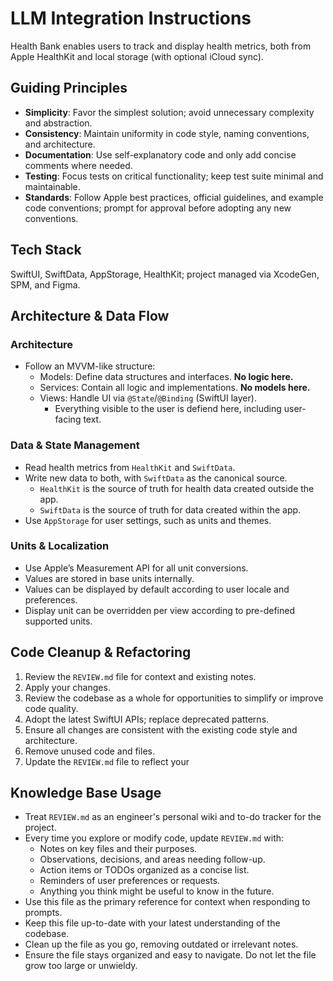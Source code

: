 # LLM Integration Instructions

Health Bank enables users to track and display health metrics, both from Apple HealthKit and local storage (with optional iCloud sync).

## Guiding Principles

- **Simplicity**: Favor the simplest solution; avoid unnecessary complexity and abstraction.
- **Consistency**: Maintain uniformity in code style, naming conventions, and architecture.
- **Documentation**: Use self-explanatory code and only add concise comments where needed.
- **Testing**: Focus tests on critical functionality; keep test suite minimal and maintainable.
- **Standards**: Follow Apple best practices, official guidelines, and example code conventions; prompt for approval before adopting any new conventions.

## Tech Stack

SwiftUI, SwiftData, AppStorage, HealthKit; project managed via XcodeGen, SPM, and Figma.

## Architecture & Data Flow

### Architecture

- Follow an MVVM-like structure:
  - Models: Define data structures and interfaces. **No logic here.**
  - Services: Contain all logic and implementations. **No models here.**
  - Views: Handle UI via `@State`/`@Binding` (SwiftUI layer).
    - Everything visible to the user is defiend here, including user-facing text.

### Data & State Management

- Read health metrics from `HealthKit` and `SwiftData`.
- Write new data to both, with `SwiftData` as the canonical source.
  - `HealthKit` is the source of truth for health data created outside the app.
  - `SwiftData` is the source of truth for data created within the app.
- Use `AppStorage` for user settings, such as units and themes.

### Units & Localization

- Use Apple’s Measurement API for all unit conversions.
- Values are stored in base units internally.
- Values can be displayed by default according to user locale and preferences.
- Display unit can be overridden per view according to pre-defined supported units.

## Code Cleanup & Refactoring

1. Review the `REVIEW.md` file for context and existing notes.
2. Apply your changes.
3. Review the codebase as a whole for opportunities to simplify or improve code quality.
4. Adopt the latest SwiftUI APIs; replace deprecated patterns.
5. Ensure all changes are consistent with the existing code style and architecture.
6. Remove unused code and files.
7. Update the `REVIEW.md` file to reflect your

## Knowledge Base Usage

- Treat `REVIEW.md` as an engineer's personal wiki and to-do tracker for the project.
- Every time you explore or modify code, update `REVIEW.md` with:
  - Notes on key files and their purposes.
  - Observations, decisions, and areas needing follow-up.
  - Action items or TODOs organized as a concise list.
  - Reminders of user preferences or requests.
  - Anything you think might be useful to know in the future.
- Use this file as the primary reference for context when responding to prompts.
- Keep this file up-to-date with your latest understanding of the codebase.
- Clean up the file as you go, removing outdated or irrelevant notes.
- Ensure the file stays organized and easy to navigate. Do not let the file grow too large or unwieldy.
